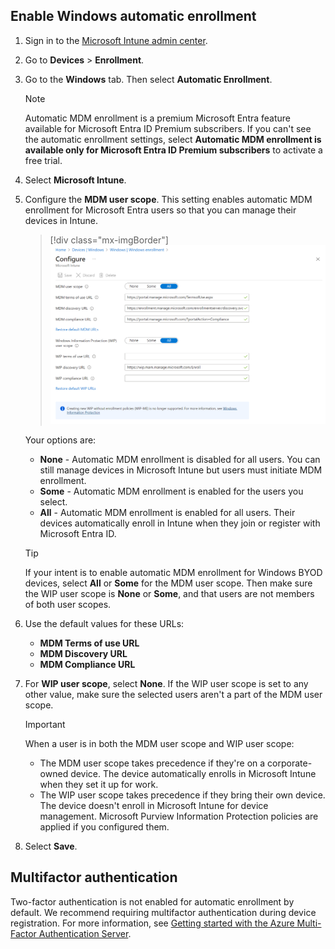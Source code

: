 ## Enable Windows automatic enrollment  
1. Sign in to the [Microsoft Intune admin center](https://go.microsoft.com/fwlink/?linkid=2109431).     
1. Go to **Devices** > **Enrollment**.     
1. Go to the **Windows** tab. Then select **Automatic Enrollment**.  

   > [!NOTE]
   >  Automatic MDM enrollment is a premium Microsoft Entra feature available for Microsoft Entra ID Premium subscribers. If you can't see the automatic enrollment settings, select **Automatic MDM enrollment is available only for Microsoft Entra ID Premium subscribers** to activate a free trial.   
1. Select **Microsoft Intune**.   
1. Configure the **MDM user scope**. This setting enables automatic MDM enrollment for Microsoft Entra users so that you can manage their devices in Intune.

   > [!div class="mx-imgBorder"]
   > ![Screenshot shows the Microsoft Entra MDM user scope.](../enrollment/media/windows-enroll/auto-enroll-scope.png)

    Your options are:  
   
   - **None** - Automatic MDM enrollment is disabled for all users. You can still manage devices in Microsoft Intune but users must initiate MDM enrollment.  
   - **Some** - Automatic MDM enrollment is enabled for the users you select.    
   - **All** - Automatic MDM enrollment is enabled for all users. Their devices automatically enroll in Intune when they join or register with Microsoft Entra ID.  
  
   > [!TIP]
   > If your intent is to enable automatic MDM enrollment for Windows BYOD devices, select **All** or **Some** for the MDM user scope. Then make sure the WIP user scope is **None** or **Some**, and that users are not members of both user scopes.  
   
1. Use the default values for these URLs:   
   - **MDM Terms of use URL**  
   - **MDM Discovery URL**  
   - **MDM Compliance URL**  
 
1. For **WIP user scope**, select **None**. If the WIP user scope is set to any other value, make sure the selected users aren't a part of the MDM user scope.  
   
   > [!IMPORTANT]
    > When a user is in both the MDM user scope and WIP user scope: 
    > - The MDM user scope takes precedence if they're on a corporate-owned device. The device automatically enrolls in Microsoft Intune when they set it up for work.  
    > - The WIP user scope takes precedence if they bring their own device. The device doesn't enroll in Microsoft Intune for device management. Microsoft Purview Information Protection policies are applied if you configured them. 

1. Select **Save**.    

## Multifactor authentication  

Two-factor authentication is not enabled for automatic enrollment by default. We recommend requiring multifactor authentication during device registration. For more information, see [Getting started with the Azure Multi-Factor Authentication Server](/azure/multi-factor-authentication/multi-factor-authentication-get-started-cloud).  

